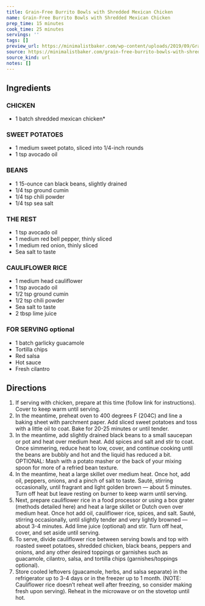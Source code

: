 ```yaml
---
title: Grain-Free Burrito Bowls with Shredded Mexican Chicken
name: Grain-Free Burrito Bowls with Shredded Mexican Chicken
prep_time: 15 minutes
cook_time: 25 minutes
servings: ''
tags: []
preview_url: https://minimalistbaker.com/wp-content/uploads/2019/09/Grain-Free-Burrito-Bowls-SQUARE-200x200.jpg
source: https://minimalistbaker.com/grain-free-burrito-bowls-with-shredded-mexican-chicken/
source_kind: url
notes: []
---
```


## Ingredients
### CHICKEN
- 1 batch shredded mexican chicken*

### SWEET POTATOES
- 1 medium sweet potato, sliced into 1/4-inch rounds
- 1 tsp avocado oil

### BEANS
- 1 15-ounce can black beans, slightly drained
- 1/4 tsp ground cumin
- 1/4 tsp chili powder
- 1/4 tsp sea salt

### THE REST
- 1 tsp avocado oil
- 1 medium red bell pepper, thinly sliced
- 1 medium red onion, thinly sliced
- Sea salt to taste

### CAULIFLOWER RICE
- 1 medium head cauliflower
- 1 tsp avocado oil
- 1/2 tsp ground cumin
- 1/2 tsp chili powder
- Sea salt to taste
- 2 tbsp lime juice

### FOR SERVING optional
- 1 batch garlicky guacamole
- Tortilla chips
- Red salsa
- Hot sauce
- Fresh cilantro


## Directions
1. If serving with chicken, prepare at this time (follow link for instructions). Cover to keep warm until serving.
2. In the meantime, preheat oven to 400 degrees F (204C) and line a baking sheet with parchment paper. Add sliced sweet potatoes and toss with a little oil to coat. Bake for 20-25 minutes or until tender.
3. In the meantime, add slightly drained black beans to a small saucepan or pot and heat over medium heat. Add spices and salt and stir to coat. Once simmering, reduce heat to low, cover, and continue cooking until the beans are bubbly and hot and the liquid has reduced a bit. OPTIONAL: Mash with a potato masher or the back of your mixing spoon for more of a refried bean texture.
4. In the meantime, heat a large skillet over medium heat. Once hot, add oil, peppers, onions, and a pinch of salt to taste. Sauté, stirring occasionally, until fragrant and light golden brown — about 5 minutes. Turn off heat but leave resting on burner to keep warm until serving.
5. Next, prepare cauliflower rice in a food processor or using a box grater (methods detailed here) and heat a large skillet or Dutch oven over medium heat. Once hot add oil, cauliflower rice, spices, and salt. Sauté, stirring occasionally, until slightly tender and very lightly browned — about 3-4 minutes. Add lime juice (optional) and stir. Turn off heat, cover, and set aside until serving.
6. To serve, divide cauliflower rice between serving bowls and top with roasted sweet potatoes, shredded chicken, black beans, peppers and onions, and any other desired toppings or garnishes such as guacamole, cilantro, salsa, and tortilla chips (garnishes/toppings optional).
7. Store cooled leftovers (guacamole, herbs, and salsa separate) in the refrigerator up to 3-4 days or in the freezer up to 1 month. (NOTE: Cauliflower rice doesn’t reheat well after freezing, so consider making fresh upon serving). Reheat in the microwave or on the stovetop until hot.
